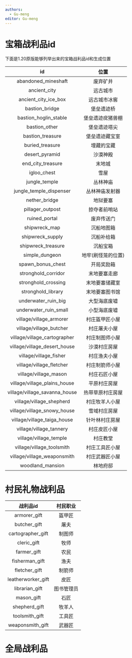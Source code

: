 ```yaml
---
authors:
  - Gu-meng
editor: Gu-meng
---
```

# 宝箱战利品id
下面是1.20原版能够列举出来的宝箱战利品id和生成位置

|              id               |        位置        |
| :---------------------------: | :----------------: |
|      abandoned_mineshaft      |      废弃矿井      |
|         ancient_city          |      远古城市      |
|     ancient_city_ice_box      |    远古城市冰窖    |
|        bastion_bridge         |     堡垒遗迹桥     |
|     bastion_hoglin_stable     |  堡垒遗迹疣猪兽棚  |
|         bastion_other         |    堡垒遗迹塔尖    |
|       bastion_treasure        |   堡垒遗迹藏宝室   |
|        buried_treasure        |     埋藏的宝藏     |
|        desert_pyramid         |      沙漠神殿      |
|       end_city_treasure       |       末地城       |
|          igloo_chest          |        雪屋        |
|         jungle_temple         |      丛林神庙      |
|    jungle_temple_dispenser    |   丛林神庙发射器   |
|         nether_bridge         |      地狱要塞      |
|       pillager_outpost        |    掠夺者前哨站    |
|         ruined_portal         |     废弃传送门     |
|         shipwreck_map         |     沉船地图箱     |
|       shipwreck_supply        |     沉船补给箱     |
|      shipwreck_treasure       |      沉船宝箱      |
|        simple_dungeon         | 地牢(刷怪笼的位置) |
|       spawn_bonus_chest       |     开局奖励箱     |
|      stronghold_corridor      |    末地要塞走廊    |
|      stronghold_crossing      |   末地要塞储藏室   |
|      stronghold_library       |   末地要塞图书馆   |
|      underwater_ruin_big      |    大型海底废墟    |
|     underwater_ruin_small     |    小型海底废墟    |
|    village/village_armorer    |   村庄盔甲匠小屋   |
|    village/village_butcher    |    村庄屠夫小屋    |
| village/village_cartographer  |   村庄制图师小屋   |
| village/village_desert_house  |    沙漠村庄房屋    |
|    village/village_fisher     |    村庄渔夫小屋    |
|   village/village_fletcher    |   村庄制箭师小屋   |
|     village/village_mason     |    村庄石匠小屋    |
| village/village_plains_house  |    平原村庄房屋    |
| village/village_savanna_house |  热带草原村庄房屋  |
|   village/village_shepherd    |   村庄牧羊人小屋   |
|  village/village_snowy_house  |    雪域村庄房屋    |
|  village/village_taiga_house  |   针叶林村庄房屋   |
|    village/village_tannery    |    村庄皮匠小屋    |
|    village/village_temple     |      村庄教堂      |
|   village/village_toolsmith   |   村庄工具匠小屋   |
|  village/village_weaponsmith  |   村庄武器匠小屋   |
|       woodland_mansion        |      林地府邸      |

# 村民礼物战利品
|      战利品id      |  村民职业  |
| :----------------: | :--------: |
|    armorer_gift    |   盔甲匠   |
|    butcher_gift    |    屠夫    |
| cartographer_gift  |   制图师   |
|    cleric_gift     |    牧师    |
|    farmer_gift     |    农民    |
|   fisherman_gift   |    渔夫    |
|   fletcher_gift    |   制箭师   |
| leatherworker_gift |    皮匠    |
|   librarian_gift   | 图书管理员 |
|     mason_gift     |    石匠    |
|   shepherd_gift    |   牧羊人   |
|   toolsmith_gift   |   工具匠   |
|  weaponsmith_gift  |   武器匠   |

# 全局战利品
